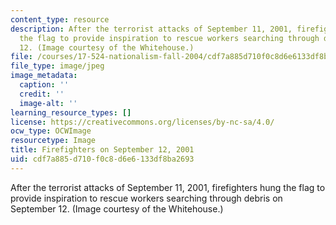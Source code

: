 ```yaml
---
content_type: resource
description: After the terrorist attacks of September 11, 2001, firefighters hung
  the flag to provide inspiration to rescue workers searching through debris on September
  12. (Image courtesy of the Whitehouse.)
file: /courses/17-524-nationalism-fall-2004/cdf7a885d710f0c8d6e6133df8ba2693_chp_flag.jpg
file_type: image/jpeg
image_metadata:
  caption: ''
  credit: ''
  image-alt: ''
learning_resource_types: []
license: https://creativecommons.org/licenses/by-nc-sa/4.0/
ocw_type: OCWImage
resourcetype: Image
title: Firefighters on September 12, 2001
uid: cdf7a885-d710-f0c8-d6e6-133df8ba2693
---
```

After the terrorist attacks of September 11, 2001, firefighters hung the flag to provide inspiration to rescue workers searching through debris on September 12. (Image courtesy of the Whitehouse.)